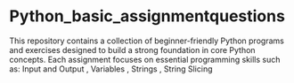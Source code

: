 # Python_basic_assignmentquestions
This repository contains a collection of beginner-friendly Python programs and exercises designed to build a strong foundation in core Python concepts. Each assignment focuses on essential programming skills such as:    Input and Output , Variables , Strings ,  String Slicing 
